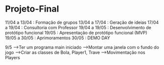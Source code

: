 # Projeto-Final
11/04 a 13/04 : Formação de grupos 13/04 a 17/04 : Geração de ideias 17/04 a 19/04 : Consultoria com Professor 19/04 a 19/05 : Desenvolvimento de protótipo funcional 19/05 : Apresentação de protótipo funcional (MVP) 19/05 a 30/05 : Aprimoramentos 30/05 : DEMO DAY

9/5
-->Ter um programa main iniciado
-->Montar uma janela com o fundo do jogo
-->Criar as classes de Bola, Player1, Trave
-->Movimentação nos Players
